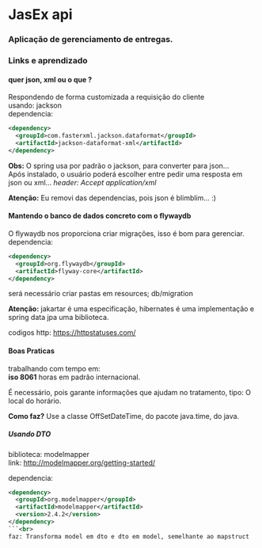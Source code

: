 # JasEx api

### Aplicação de gerenciamento de entregas.


### Links e aprendizado

#### quer json, xml ou o que ? <br>
Respondendo de forma customizada a requisição do cliente<br>
usando: jackson<br>
dependencia: <br>
```xml
<dependency>
  <groupId>com.fasterxml.jackson.dataformat</groupId>
  <artifactId>jackson-dataformat-xml</artifactId>
</dependency>
```
**Obs:** O spring usa por padrão o jackson, para converter para json...
<br>Após instalado, o usuário poderá escolher entre 
pedir uma resposta em json ou xml...
*header: Accept application/xml*

**Atenção:** Eu removi das dependencias, pois json é blimblim... :) 

#### Mantendo o banco de dados concreto com o flywaydb

O flywaydb nos proporciona criar migrações, isso é bom para gerenciar.<br>
dependencia: <br>
```xml
<dependency>
  <groupId>org.flywaydb</groupId>
  <artifactId>flyway-core</artifactId>
</dependency>
```

será necessário criar pastas em resources;
db/migration

**Atenção:** jakartar é uma especificação, hibernates é uma implementação e spring data jpa uma biblioteca.

codigos http: https://httpstatuses.com/


#### Boas Praticas
trabalhando com tempo em:<br>
**iso 8061** horas em padrão internacional.<br>

É necessário, pois garante informações que ajudam no tratamento, tipo: O local do horário.<br>

**Como faz?** Use a classe OffSetDateTime, do pacote 
java.time, do java.

##### Usando DTO

biblioteca: modelmapper<br>
link: http://modelmapper.org/getting-started/<br>

dependencia:<br> 
```xml
<dependency>
  <groupId>org.modelmapper</groupId>
  <artifactId>modelmapper</artifactId>
  <version>2.4.2</version>
</dependency>
```<br>
faz: Transforma model em dto e dto em model, semelhante ao mapstruct